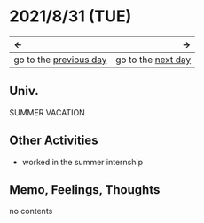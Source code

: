 # 2021/8/31 (TUE)
|←|→|
|:---|---:|
go to the [previous day](./30th.md) | go to the [next day](../September/1st.md)

## Univ.
SUMMER VACATION

## Other Activities
- worked in the summer internship

## Memo, Feelings, Thoughts
no contents
